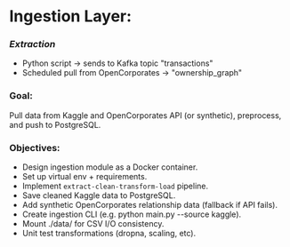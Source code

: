 # Ingestion Layer:
### _Extraction_
  * Python script → sends to Kafka topic "transactions"
  * Scheduled pull from OpenCorporates → "ownership_graph"

### Goal:
Pull data from Kaggle and OpenCorporates API (or synthetic), preprocess, and push to PostgreSQL.

### Objectives:
* Design ingestion module as a Docker container.
* Set up virtual env + requirements.
* Implement `extract-clean-transform-load` pipeline.
* Save cleaned Kaggle data to PostgreSQL.
* Add synthetic OpenCorporates relationship data (fallback if API fails).
* Create ingestion CLI (e.g. python main.py --source kaggle).
* Mount ./data/ for CSV I/O consistency.
* Unit test transformations (dropna, scaling, etc).